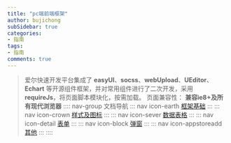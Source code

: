 ```yaml
---
title: "pc端前端框架"
author: bujichong
subSidebar: true
categories:
- 指南
tags:
- 指南
comments: true
---
```

> 爱尔快速开发平台集成了 **easyUI**、**socss**、**webUpload**、**UEditor**、**Echart** 等开源组件框架，并对常用组件进行了二次开发，采用 **requireJs**，将页面脚本模块化，按需加载。
> 页面兼容性： **兼容ie8+及所有现代浏览器**
:::: nav-group 文档导航
::: nav icon-earth
[框架基础](../1.base/1.files.md)
:::
::: nav icon-crown
[样式及图标](../2.css/1.grid.md)
:::
::: nav icon-sever
[数据表格](../3.datagrid/1.newGrid.md)
:::
::: nav icon-detail
[表单](../4.form/1.rules.md)
:::
::: nav icon-block
[弹窗](../5.pop/common.md)
:::
::: nav icon-appstoreadd
[其他](../6.other/1.uploader.md)
:::
::::

